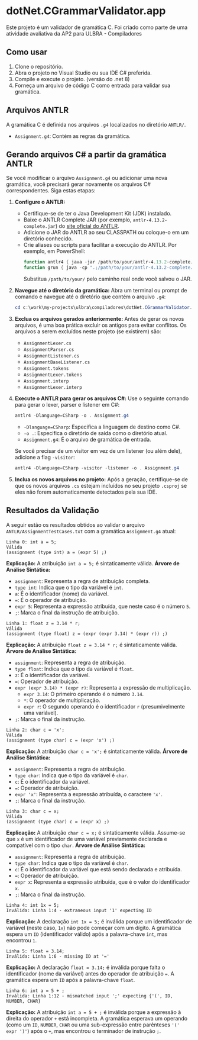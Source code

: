 # dotNet.CGrammarValidator.app

Este projeto é um validador de gramática C.
Foi criado como parte de uma atividade avaliativa da AP2 para ULBRA - Compiladores

## Como usar

1. Clone o repositório.
2. Abra o projeto no Visual Studio ou sua IDE C# preferida.
3. Compile e execute o projeto. (versão do .net 8)
4. Forneça um arquivo de código C como entrada para validar sua gramática.

## Arquivos ANTLR

A gramática C é definida nos arquivos `.g4` localizados no diretório `ANTLR/`.

- `Assignment.g4`: Contém as regras da gramática.

## Gerando arquivos C# a partir da gramática ANTLR

Se você modificar o arquivo `Assignment.g4` ou adicionar uma nova gramática, você precisará gerar novamente os arquivos C# correspondentes. Siga estas etapas:

1.  **Configure o ANTLR:**
    *   Certifique-se de ter o Java Development Kit (JDK) instalado.
    *   Baixe o ANTLR Complete JAR (por exemplo, `antlr-4.13.2-complete.jar`) do [site oficial do ANTLR](https://www.antlr.org/download.html).
    *   Adicione o JAR do ANTLR ao seu CLASSPATH ou coloque-o em um diretório conhecido.
    *   Crie aliases ou scripts para facilitar a execução do ANTLR. Por exemplo, em PowerShell:
        ```powershell
        function antlr4 { java -jar /path/to/your/antlr-4.13.2-complete.jar $args }
        function grun { java -cp ".;/path/to/your/antlr-4.13.2-complete.jar" org.antlr.v4.gui.TestRig $args }
        ```
        Substitua `/path/to/your/` pelo caminho real onde você salvou o JAR.

2.  **Navegue até o diretório da gramática:**
    Abra um terminal ou prompt de comando e navegue até o diretório que contém o arquivo `.g4`:
    ```powershell
    cd c:\work\my-projects\ulbra\compiladores\dotNet.CGrammarValidator.app\dotNet.CGrammarValidator.app\ANTLR
    ```

3.  **Exclua os arquivos gerados anteriormente:**
    Antes de gerar os novos arquivos, é uma boa prática excluir os antigos para evitar conflitos. Os arquivos a serem excluídos neste projeto (se existirem) são:
    *   `AssignmentLexer.cs`
    *   `AssignmentParser.cs`
    *   `AssignmentListener.cs`
    *   `AssignmentBaseListener.cs`
    *   `Assignment.tokens`
    *   `AssignmentLexer.tokens`
    *   `Assignment.interp`
    *   `AssignmentLexer.interp`

4.  **Execute o ANTLR para gerar os arquivos C#:**
    Use o seguinte comando para gerar o lexer, parser e listener em C#:
    ```powershell
    antlr4 -Dlanguage=CSharp -o . Assignment.g4
    ```
    *   `-Dlanguage=CSharp`: Especifica a linguagem de destino como C#.
    *   `-o .`: Especifica o diretório de saída como o diretório atual.
    *   `Assignment.g4`: É o arquivo de gramática de entrada.

    Se você precisar de um visitor em vez de um listener (ou além dele), adicione a flag `-visitor`:
    ```powershell
    antlr4 -Dlanguage=CSharp -visitor -listener -o . Assignment.g4
    ```

5.  **Inclua os novos arquivos no projeto:**
    Após a geração, certifique-se de que os novos arquivos `.cs` estejam incluídos no seu projeto `.csproj` se eles não forem automaticamente detectados pela sua IDE.

## Resultados da Validação

A seguir estão os resultados obtidos ao validar o arquivo `ANTLR/AssignmentTestCases.txt` com a gramática `Assignment.g4` atual:

```
Linha 0: int a = 5;
Válida
(assignment (type int) a = (expr 5) ;)
```
**Explicação:** A atribuição `int a = 5;` é sintaticamente válida.
**Árvore de Análise Sintática:**
*   `assignment`: Representa a regra de atribuição completa.
*   `type int`: Indica que o tipo da variável é `int`.
*   `a`: É o identificador (nome) da variável.
*   `=`: É o operador de atribuição.
*   `expr 5`: Representa a expressão atribuída, que neste caso é o número `5`.
*   `;`: Marca o final da instrução de atribuição.

```
Linha 1: float z = 3.14 * r;
Válida
(assignment (type float) z = (expr (expr 3.14) * (expr r)) ;)
```
**Explicação:** A atribuição `float z = 3.14 * r;` é sintaticamente válida.
**Árvore de Análise Sintática:**
*   `assignment`: Representa a regra de atribuição.
*   `type float`: Indica que o tipo da variável é `float`.
*   `z`: É o identificador da variável.
*   `=`: Operador de atribuição.
*   `expr (expr 3.14) * (expr r)`: Representa a expressão de multiplicação.
    *   `expr 3.14`: O primeiro operando é o número `3.14`.
    *   `*`: O operador de multiplicação.
    *   `expr r`: O segundo operando é o identificador `r` (presumivelmente uma variável).
*   `;`: Marca o final da instrução.

```
Linha 2: char c = 'x';
Válida
(assignment (type char) c = (expr 'x') ;)
```
**Explicação:** A atribuição `char c = 'x';` é sintaticamente válida.
**Árvore de Análise Sintática:**
*   `assignment`: Representa a regra de atribuição.
*   `type char`: Indica que o tipo da variável é `char`.
*   `c`: É o identificador da variável.
*   `=`: Operador de atribuição.
*   `expr 'x'`: Representa a expressão atribuída, o caractere `'x'`.
*   `;`: Marca o final da instrução.

```
Linha 3: char c = x;
Válida
(assignment (type char) c = (expr x) ;)
```
**Explicação:** A atribuição `char c = x;` é sintaticamente válida. Assume-se que `x` é um identificador de uma variável previamente declarada e compatível com o tipo `char`.
**Árvore de Análise Sintática:**
*   `assignment`: Representa a regra de atribuição.
*   `type char`: Indica que o tipo da variável é `char`.
*   `c`: É o identificador da variável que está sendo declarada e atribuída.
*   `=`: Operador de atribuição.
*   `expr x`: Representa a expressão atribuída, que é o valor do identificador `x`.
*   `;`: Marca o final da instrução.

```
Linha 4: int 1x = 5;
Inválida: Linha 1:4 - extraneous input '1' expecting ID
```
**Explicação:** A declaração `int 1x = 5;` é inválida porque um identificador de variável (neste caso, `1x`) não pode começar com um dígito. A gramática espera um `ID` (identificador válido) após a palavra-chave `int`, mas encontrou `1`.

```
Linha 5: float = 3.14;
Inválida: Linha 1:6 - missing ID at '='
```
**Explicação:** A declaração `float = 3.14;` é inválida porque falta o identificador (nome da variável) antes do operador de atribuição `=`. A gramática espera um `ID` após a palavra-chave `float`.

```
Linha 6: int a = 5 + ;
Inválida: Linha 1:12 - mismatched input ';' expecting {'(', ID, NUMBER, CHAR}
```
**Explicação:** A atribuição `int a = 5 + ;` é inválida porque a expressão à direita do operador `+` está incompleta. A gramática esperava um operando (como um `ID`, `NUMBER`, `CHAR` ou uma sub-expressão entre parênteses `'(' expr ')'`) após o `+`, mas encontrou o terminador de instrução `;`.
